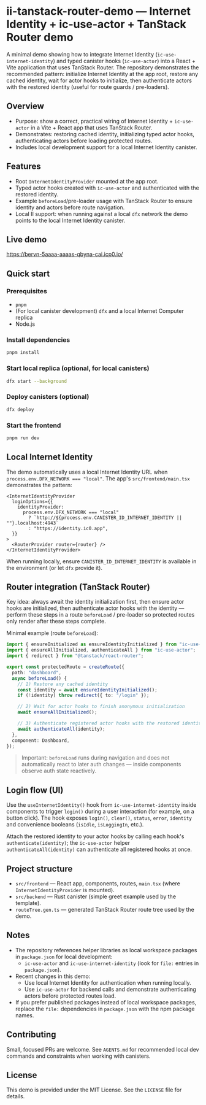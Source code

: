 # ii-tanstack-router-demo — Internet Identity + ic-use-actor + TanStack Router demo

A minimal demo showing how to integrate Internet Identity (`ic-use-internet-identity`) and typed canister hooks (`ic-use-actor`) into a React + Vite application that uses TanStack Router. The repository demonstrates the recommended pattern: initialize Internet Identity at the app root, restore any cached identity, wait for actor hooks to initialize, then authenticate actors with the restored identity (useful for route guards / pre-loaders).

## Overview

- Purpose: show a correct, practical wiring of Internet Identity + `ic-use-actor` in a Vite + React app that uses TanStack Router.
- Demonstrates: restoring cached identity, initializing typed actor hooks, authenticating actors before loading protected routes.
- Includes local development support for a local Internet Identity canister.

## Features

- Root `InternetIdentityProvider` mounted at the app root.
- Typed actor hooks created with `ic-use-actor` and authenticated with the restored identity.
- Example `beforeLoad`/pre-loader usage with TanStack Router to ensure identity and actors before route navigation.
- Local II support: when running against a local `dfx` network the demo points to the local Internet Identity canister.

## Live demo

https://bervn-5aaaa-aaaas-qbyna-cai.icp0.io/

## Quick start

### Prerequisites

- `pnpm`
- (For local canister development) `dfx` and a local Internet Computer replica
- Node.js

### Install dependencies

```bash
pnpm install
```

### Start local replica (optional, for local canisters)

```bash
dfx start --background
```

### Deploy canisters (optional)

```bash
dfx deploy
```

### Start the frontend

```bash
pnpm run dev
```

## Local Internet Identity

The demo automatically uses a local Internet Identity URL when `process.env.DFX_NETWORK === "local"`. The app's `src/frontend/main.tsx` demonstrates the pattern:

```tsx
<InternetIdentityProvider
  loginOptions={{
    identityProvider:
      process.env.DFX_NETWORK === "local"
        ? `http://${process.env.CANISTER_ID_INTERNET_IDENTITY || ""}.localhost:4943`
        : "https://identity.ic0.app",
  }}
>
  <RouterProvider router={router} />
</InternetIdentityProvider>
```

When running locally, ensure `CANISTER_ID_INTERNET_IDENTITY` is available in the environment (or let `dfx` provide it).

## Router integration (TanStack Router)

Key idea: always await the identity initialization first, then ensure actor hooks are initialized, then authenticate actor hooks with the identity — perform these steps in a route `beforeLoad` / pre-loader so protected routes only render after these steps complete.

Minimal example (route `beforeLoad`):

```ts
import { ensureInitialized as ensureIdentityInitialized } from "ic-use-internet-identity";
import { ensureAllInitialized, authenticateAll } from "ic-use-actor";
import { redirect } from "@tanstack/react-router";

export const protectedRoute = createRoute({
  path: "dashboard",
  async beforeLoad() {
    // 1) Restore any cached identity
    const identity = await ensureIdentityInitialized();
    if (!identity) throw redirect({ to: "/login" });

    // 2) Wait for actor hooks to finish anonymous initialization
    await ensureAllInitialized();

    // 3) Authenticate registered actor hooks with the restored identity
    await authenticateAll(identity);
  },
  component: Dashboard,
});
```

> Important: `beforeLoad` runs during navigation and does not automatically react to later auth changes — inside components observe auth state reactively.

## Login flow (UI)

Use the `useInternetIdentity()` hook from `ic-use-internet-identity` inside components to trigger `login()` during a user interaction (for example, on a button click). The hook exposes `login()`, `clear()`, `status`, `error`, `identity` and convenience booleans (`isIdle`, `isLoggingIn`, etc.).

Attach the restored identity to your actor hooks by calling each hook's `authenticate(identity)`; the `ic-use-actor` helper `authenticateAll(identity)` can authenticate all registered hooks at once.

## Project structure

- `src/frontend` — React app, components, routes, `main.tsx` (where `InternetIdentityProvider` is mounted).
- `src/backend` — Rust canister (simple greet example used by the template).
- `routeTree.gen.ts` — generated TanStack Router route tree used by the demo.

## Notes

- The repository references helper libraries as local workspace packages in `package.json` for local development:
  - `ic-use-actor` and `ic-use-internet-identity` (look for `file:` entries in `package.json`).
- Recent changes in this demo:
  - Use local Internet Identity for authentication when running locally.
  - Use `ic-use-actor` for backend calls and demonstrate authenticating actors before protected routes load.
- If you prefer published packages instead of local workspace packages, replace the `file:` dependencies in `package.json` with the npm package names.

## Contributing

Small, focused PRs are welcome. See `AGENTS.md` for recommended local dev commands and constraints when working with canisters.

## License

This demo is provided under the MIT License. See the `LICENSE` file for details.
